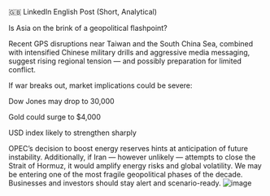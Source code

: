 🇬🇧 LinkedIn English Post (Short, Analytical)

Is Asia on the brink of a geopolitical flashpoint?

Recent GPS disruptions near Taiwan and the South China Sea, combined with intensified Chinese military drills and aggressive media messaging, suggest rising regional tension — and possibly preparation for limited conflict.

If war breaks out, market implications could be severe:

 Dow Jones may drop to 30,000

   Gold could surge to $4,000

 USD index likely to strengthen sharply

OPEC’s decision to boost energy reserves hints at anticipation of future instability. Additionally, if Iran — however unlikely — attempts to close the Strait of Hormuz, it would amplify energy risks and global volatility.
We may be entering one of the most fragile geopolitical phases of the decade. Businesses and investors should stay alert and scenario-ready.
![image](https://github.com/user-attachments/assets/ca420308-1346-4df7-ace7-bd9de2b149e6)

